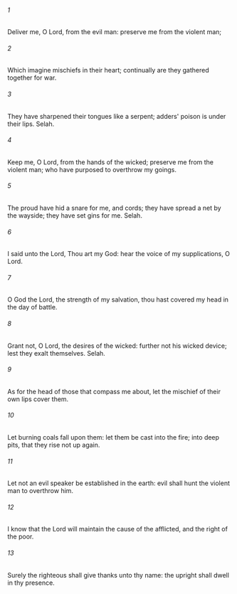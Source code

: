 ###### 1
Deliver me, O Lord, from the evil man: preserve me from the violent man;

###### 2
Which imagine mischiefs in their heart; continually are they gathered together for war.

###### 3
They have sharpened their tongues like a serpent; adders' poison is under their lips. Selah.

###### 4
Keep me, O Lord, from the hands of the wicked; preserve me from the violent man; who have purposed to overthrow my goings.

###### 5
The proud have hid a snare for me, and cords; they have spread a net by the wayside; they have set gins for me. Selah.

###### 6
I said unto the Lord, Thou art my God: hear the voice of my supplications, O Lord.

###### 7
O God the Lord, the strength of my salvation, thou hast covered my head in the day of battle.

###### 8
Grant not, O Lord, the desires of the wicked: further not his wicked device; lest they exalt themselves. Selah.

###### 9
As for the head of those that compass me about, let the mischief of their own lips cover them.

###### 10
Let burning coals fall upon them: let them be cast into the fire; into deep pits, that they rise not up again.

###### 11
Let not an evil speaker be established in the earth: evil shall hunt the violent man to overthrow him.

###### 12
I know that the Lord will maintain the cause of the afflicted, and the right of the poor.

###### 13
Surely the righteous shall give thanks unto thy name: the upright shall dwell in thy presence.

